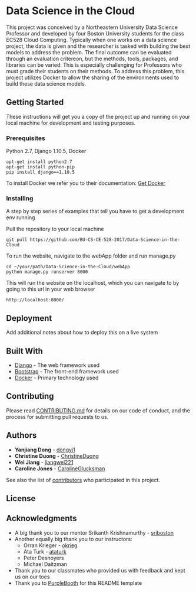 # Data Science in the Cloud

This project was conceived by a Northeastern University Data Science Professor and developed by four Boston University students for the class EC528 Cloud Computing. Typically when one works on a data science project, the data is given and the researcher is tasked with building the best models to address the problem. The final outcome can be evaluated through an evaluation critereon, but the methods, tools, packages, and libraries can be varied. This is especially challenging for Professors who must grade their students on their methods. To address this problem, this project utilizes Docker to allow the sharing of the environments used to build these data science models.

## Getting Started

These instructions will get you a copy of the project up and running on your local machine for development and testing purposes.

### Prerequisites

Python 2.7, Django 1.10.5, Docker

```
apt-get install python2.7
apt-get install python-pip
pip install django==1.10.5
```
To install Docker we refer you to their documentation:
[Get Docker](https://docs.docker.com/engine/installation/)


### Installing

A step by step series of examples that tell you have to get a development env running

Pull the repository to your local machine

```
git pull https://github.com/BU-CS-CE-528-2017/Data-Science-in-the-Cloud
```

To run the website, navigate to the webApp folder and run manage.py

```
cd ~/your/path/Data-Science-in-the-Cloud/webApp
python manage.py runserver 8000
```

This will run the website on the localhost, which you can navigate to by going to this url in your web browser

```
http://localhost:8000/
```

## Deployment

Add additional notes about how to deploy this on a live system

## Built With

* [Django](https://www.djangoproject.com//) - The web framework used
* [Bootstrap](http://getbootstrap.com/) - The front-end framework used
* [Docker](https://www.docker.com/) - Primary technology used

## Contributing

Please read [CONTRIBUTING.md](https://github.com/BU-CS-CE-528-2017/Data-Science-in-the-Cloud/blob/master/CONTRIBUTING.md) for details on our code of conduct, and the process for submitting pull requests to us.

## Authors

* **Yanjiang Dong** - [dongyj1](https://github.com/dongyj1)
* **Christine Duong** - [ChristineDuong](https://github.com/ChristineDuong)
* **Wei Jiang** - [jiangwei221](https://github.com/jiangwei221)
* **Caroline Jones** - [CarolineGlucksman](https://github.com/CarolineGlucksman)

See also the list of [contributors](https://github.com/BU-CS-CE-528-2017/Data-Science-in-the-Cloud/contributors) who participated in this project.

## License


## Acknowledgments

* A big thank you to our mentor Srikanth Krishnamurthy - [sriboston](https://github.com/sriboston)
* Another equally big thank you to our instructors:
	* Orran Krieger - [okrieg](https://github.com/okrieg) 
	* Ata Turk - [ataturk](https://github.com/ataturk)
	* Peter Desnoyers
	* Michael Daitzman
* Thank you to our classmates who provided us with feedback and kept us on our toes
* Thank you to [PurpleBooth](https://github.com/PurpleBooth) for this README template
